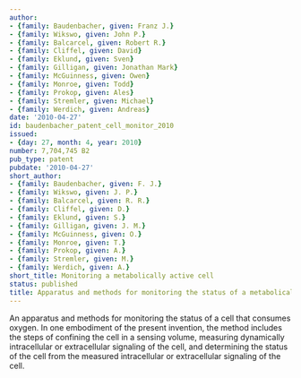 ```yaml
---
author:
- {family: Baudenbacher, given: Franz J.}
- {family: Wikswo, given: John P.}
- {family: Balcarcel, given: Robert R.}
- {family: Cliffel, given: David}
- {family: Eklund, given: Sven}
- {family: Gilligan, given: Jonathan Mark}
- {family: McGuinness, given: Owen}
- {family: Monroe, given: Todd}
- {family: Prokop, given: Ales}
- {family: Stremler, given: Michael}
- {family: Werdich, given: Andreas}
date: '2010-04-27'
id: baudenbacher_patent_cell_monitor_2010
issued:
- {day: 27, month: 4, year: 2010}
number: 7,704,745 B2
pub_type: patent
pubdate: '2010-04-27'
short_author:
- {family: Baudenbacher, given: F. J.}
- {family: Wikswo, given: J. P.}
- {family: Balcarcel, given: R. R.}
- {family: Cliffel, given: D.}
- {family: Eklund, given: S.}
- {family: Gilligan, given: J. M.}
- {family: McGuinness, given: O.}
- {family: Monroe, given: T.}
- {family: Prokop, given: A.}
- {family: Stremler, given: M.}
- {family: Werdich, given: A.}
short_title: Monitoring a metabolically active cell
status: published
title: Apparatus and methods for monitoring the status of a metabolically active cell
---
```

An apparatus and methods for monitoring the status of a cell that consumes oxygen. In one embodiment of the present invention, the method includes the steps of confining the cell in a sensing volume, measuring dynamically intracellular or extracellular signaling of the cell, and determining the status of the cell from the measured intracellular or extracellular signaling of the cell.
